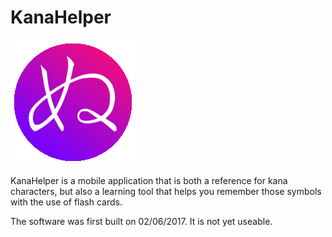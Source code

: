 # KanaHelper
![alt tag](https://github.com/Showlet/KanaHelper/blob/master/app/src/main/res/drawable/icon.png)

KanaHelper is a mobile application that is both a reference for kana characters, but also a learning tool that helps you remember those symbols with the use of flash cards.

The software was first built on 02/06/2017. It is not yet useable.

